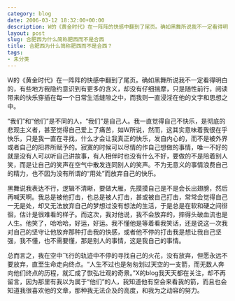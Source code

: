 ```yaml
---
category: blog
date: 2006-03-12 18:32:00+00:00
description: W的《黄金时代》在一阵阵的快感中翻到了尾页。确如黑舞所说我不一定看得明白的，有些
layout: post
slug: 合肥西为什么简称肥西而不是合西
title: 合肥西为什么简称肥西而不是合西？
tags:
- 未分类
---
```


W的《黄金时代》在一阵阵的快感中翻到了尾页。确如黑舞所说我不一定看得明白的，有些地方我隐约意识到有更多的含义，却没有仔细揣摩，只是随性前行，阅读带来的快乐穿插在每一个日常生活缝隙之中，而我则一直浸淫在他的文字和思想之中。  
  
“我们”和“他们”是不同的人，“我们”是自己人。我一直觉得自己不快乐，是彻底的悲观主义者，甚至觉得自己爱上了痛苦，如W所说，然而，这其实意味着我很在乎快乐，只是我一直在寻找，什么才会让我真正的快乐，发自内心的，而不是被外界或者自己的阳界所赋予的。寂寞的时候可以尽情的作自己想做的事情，唯一不好的就是没有人可以听自己讲故事，有人相伴时也没有什么不好，要做的不是陪着别人笑，而是让自己的笑声在空气中散发连同别人的笑声。不为无意义的事情浪费自己的精力，也不因为没有所谓的“用处”而放弃自己的快乐。  
  
黑舞说我表达不行，逻辑不清晰，要做大雁，先摸摸自己是不是会长出翅膀，然后再喊天啊。我总是被他打击，也总是被人打击，甚或被自己打击，常常会觉得自己一无是处，却又无法放弃自己的梦想过没有想法的生活，于是总是在软和硬之间徘徊，估计是很难看的样子。而这次，我对他说，我不会放弃的，摔得头破血流也是人生。他笑了，哈哈哈，好运，好运。我不懂他是等着看我笑话，还是说这一次我对自己的坚守让他放弃那种打击我的快感，或者他不停的打击我是想让我自己坚强，我不懂，也不需要懂，那是别人的事情，这是我自己的事情。  
  
总而言之，我在空中飞行的轨迹中不停的寻找自己的火花，没有放弃，但愿永远不要放弃，直至生命走向终点。“人生不过也是匆匆划过天空的一支箭，而无数人奔向他们终点的历程，就汇成了恢弘壮观的奇景。”X的blog我天天都在关注，却不再留言，因为那里有我以为属于“他们”的人，我知道他有空会来看我的箭，而且也会知道我很喜欢他的文章，那种我无法企及的高度，和我为之动容的努力。  

